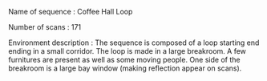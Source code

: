 Name of sequence : Coffee Hall Loop

Number of scans : 171

Environment description : The sequence is composed of a loop starting end ending in a small corridor.
		The loop is made in a large breakroom.
		A few furnitures are present as well as some moving people.
		One side of the breakroom is a large bay window (making reflection appear on scans).
